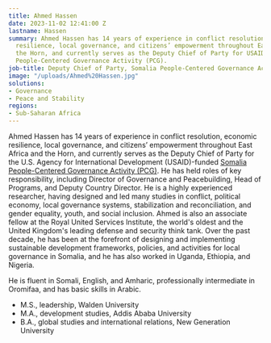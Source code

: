 ```yaml
---
title: Ahmed Hassen
date: 2023-11-02 12:41:00 Z
lastname: Hassen
summary: Ahmed Hassen has 14 years of experience in conflict resolution, economic
  resilience, local governance, and citizens’ empowerment throughout East Africa and
  the Horn, and currently serves as the Deputy Chief of Party for USAID’s Somalia
  People-Centered Governance Activity (PCG).
job-title: Deputy Chief of Party, Somalia People-Centered Governance Activity
image: "/uploads/Ahmed%20Hassen.jpg"
solutions:
- Governance
- Peace and Stability
regions:
- Sub-Saharan Africa
---
```


Ahmed Hassen has 14 years of experience in conflict resolution, economic resilience, local governance, and citizens’ empowerment throughout East Africa and the Horn, and currently serves as the Deputy Chief of Party for the U.S. Agency for International Development (USAID)-funded [Somalia People-Centered Governance Activity (PCG)](https://www.dai.com/our-work/projects/somalia-people-centered-governance-project-pcg). He has held roles of key responsibility, including Director of Governance and Peacebuilding, Head of Programs, and Deputy Country Director. He is a highly experienced researcher, having designed and led many studies in conflict, political economy, local governance systems, stabilization and reconciliation, and gender equality, youth, and social inclusion. Ahmed is also an associate fellow at the Royal United Services Institute, the world's oldest and the United Kingdom's leading defense and security think tank. Over the past decade, he has been at the forefront of designing and implementing sustainable development frameworks, policies, and activities for local governance in Somalia, and he has also worked in Uganda, Ethiopia, and Nigeria. 

He is fluent in Somali, English, and Amharic, professionally intermediate in Oromifaa, and has basic skills in Arabic.

* M.S., leadership, Walden University
* M.A., development studies, Addis Ababa University
* B.A., global studies and international relations, New Generation University